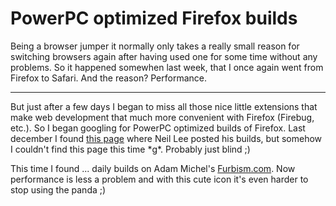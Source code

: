 # PowerPC optimized Firefox builds

<img src="http://zerokspot.com/uploads/firefoxmac.png" alt="" class="left"/>Being a browser jumper it normally only takes a really small reason for switching browsers again after having used one for some time without any problems. So it happened somewhen last week, that I once again went from Firefox to Safari. And the reason? Performance. 



-------------------------------



But just after a few days I began to miss all those nice little extensions that make web development that much more convenient with Firefox (Firebug, etc.). So I began googling for PowerPC optimized builds of Firefox. Last december I found [this page](http://www.beatnikpad.com/archives/2005/12/01/firefox15) where Neil Lee posted his builds, but somehow I couldn't find this page this time \*g\*. Probably just blind ;) 

This time I found ... daily builds on Adam Michel's [Furbism.com](http://firefoxmac.furbism.com/). Now performance is less a problem and with this cute icon it's even harder to stop using the panda ;)